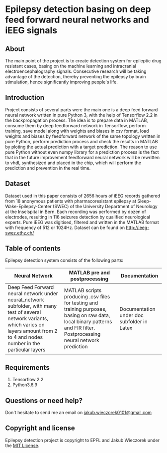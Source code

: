 # Epilepsy detection basing on deep feed forward neural networks and iEEG signals

## About 
The main point of the project is to create detection system for epileptic drug resistant cases, basing on the machine learning and intracranial electroencephalography signals. Consecutive research will be taking advantage of the detection, thereby preventing the epilepsy by brain stimulation, hence significantly improving people's life.

## Introduction
Project consists of several parts were the main one is a deep feed forward neural network written in pure Python 3, with the help of Tensorflow 2.2 in the backpropagation process. The idea is to prepare data in MATLAB, consume them by deep feedforward network in Tensorflow, perform training, save model along with weights and biases in csv format, load weights and biases by feedforward network of the same topology written in pure Python, perform prediction process and check the results in MATLAB by ploting the actual prediction with a target prediction. The reason to use pure Python without even numpy library for a prediction process is the fact that in the future improvement feedforward neural network will be rewritten to vhdl, synthesized and placed in the chip, which will perform the prediction and prevention in the real time.

## Dataset
Dataset used in this paper consists of 2656 hours of iEEG records gathered from 18 anonymous patients with pharmacoresistant epilepsy at Sleep-Wake-Epilepsy-Center (SWEC) of the
University Department of Neurology at the Inselspital in Bern. Each recording was performed
by dozen of electrodes, resulting in 116 seizures detection by qualified neurological experts. Pure
iEEG was digitised, filtered and written in the MATLAB format with frequency of 512 or 1024Hz. Dataset can be found on 
http://ieeg-swez.ethz.ch/

## Table of contents
Epilepsy detection system consists of the following parts:

| **Neural Network**     | **MATLAB pre and postprocessing**     | **Documentation**  |
|-------------------------------------|-------------------------------|-----------------------------------|
|Deep Feed Forward neural network under neural_network subfolder, with many test of several network variants, which varies on layers amount from 2 to 4 and nodes number in the particular layers| MATLAB scripts producing .csv files for testing and training purposes, basing on raw data, local binary patterns and FIR filter. Postprocessing neural network prediction |Documentation under doc subfolder in Latex|

## Requirements
1.  Tensorflow 2.2
2.  Python3.6.9

## Questions or need help?
Don't hesitate to send me an email on jakub.wieczorek0101@gmail.com

## Copyright and license
Epilepsy detection project is copyright to EPFL and Jakub Wieczorek under the [MIT License](https://opensource.org/licenses/MIT).
